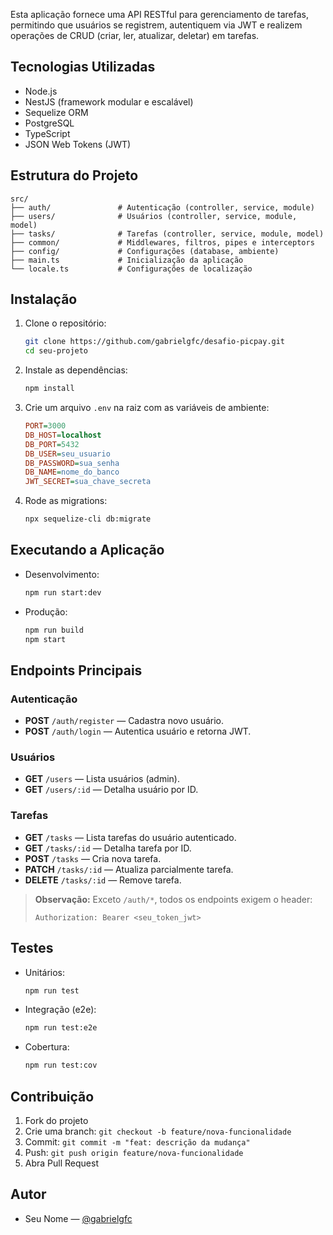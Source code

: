 Esta aplicação fornece uma API RESTful para gerenciamento de tarefas, permitindo que usuários se registrem, autentiquem via JWT e realizem operações de CRUD (criar, ler, atualizar, deletar) em tarefas.

## Tecnologias Utilizadas

* Node.js
* NestJS (framework modular e escalável)
* Sequelize ORM
* PostgreSQL
* TypeScript
* JSON Web Tokens (JWT)

## Estrutura do Projeto

```
src/
├── auth/               # Autenticação (controller, service, module)
├── users/              # Usuários (controller, service, module, model)
├── tasks/              # Tarefas (controller, service, module, model)
├── common/             # Middlewares, filtros, pipes e interceptors
├── config/             # Configurações (database, ambiente)
├── main.ts             # Inicialização da aplicação
└── locale.ts           # Configurações de localização
```

## Instalação

1. Clone o repositório:

   ```bash
   git clone https://github.com/gabrielgfc/desafio-picpay.git
   cd seu-projeto
   ```

2. Instale as dependências:

   ```bash
   npm install
   ```

3. Crie um arquivo `.env` na raiz com as variáveis de ambiente:

   ```ini
   PORT=3000
   DB_HOST=localhost
   DB_PORT=5432
   DB_USER=seu_usuario
   DB_PASSWORD=sua_senha
   DB_NAME=nome_do_banco
   JWT_SECRET=sua_chave_secreta
   ```

4. Rode as migrations:

   ```bash
   npx sequelize-cli db:migrate
   ```

## Executando a Aplicação

* Desenvolvimento:

  ```bash
  npm run start:dev
  ```
* Produção:

  ```bash
  npm run build
  npm start
  ```

## Endpoints Principais

### Autenticação

* **POST** `/auth/register` — Cadastra novo usuário.
* **POST** `/auth/login` — Autentica usuário e retorna JWT.

### Usuários

* **GET** `/users` — Lista usuários (admin).
* **GET** `/users/:id` — Detalha usuário por ID.

### Tarefas

* **GET** `/tasks` — Lista tarefas do usuário autenticado.
* **GET** `/tasks/:id` — Detalha tarefa por ID.
* **POST** `/tasks` — Cria nova tarefa.
* **PATCH** `/tasks/:id` — Atualiza parcialmente tarefa.
* **DELETE** `/tasks/:id` — Remove tarefa.

> **Observação:** Exceto `/auth/*`, todos os endpoints exigem o header:
>
> ```http
> Authorization: Bearer <seu_token_jwt>
> ```

## Testes

* Unitários:

  ```bash
  npm run test
  ```
* Integração (e2e):

  ```bash
  npm run test:e2e
  ```
* Cobertura:

  ```bash
  npm run test:cov
  ```

## Contribuição

1. Fork do projeto
2. Crie uma branch: `git checkout -b feature/nova-funcionalidade`
3. Commit: `git commit -m "feat: descrição da mudança"`
4. Push: `git push origin feature/nova-funcionalidade`
5. Abra Pull Request

## Autor

* Seu Nome — [@gabrielgfc](https://github.com/gabrielgfc)

